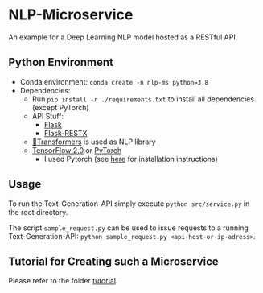 # NLP-Microservice
An example for a Deep Learning NLP model hosted as a RESTful API.   

## Python Environment
- Conda environment: `conda create -n nlp-ms python=3.8`
- Dependencies:
  - Run `pip install -r ./requirements.txt` to install all dependencies (except PyTorch)
  - API Stuff:
    - [Flask](https://flask.palletsprojects.com/en/1.1.x/)
    - [Flask-RESTX](https://flask-restx.readthedocs.io/en/latest/)
  - [🤗Transformers](https://github.com/huggingface/transformers) is used as NLP library
  - [TensorFlow 2.0]() or [PyTorch]()
    - I used Pytorch (see [here](https://pytorch.org/get-started/locally/) for installation instructions)
  
## Usage
To run the Text-Generation-API simply execute `python src/service.py` in the root directory.

The script `sample_request.py` can be used to issue requests to a running Text-Generation-API: 
`python sample_request.py <api-host-or-ip-adress>`.
  
## Tutorial for Creating such a Microservice
Please refer to the folder [tutorial](./tutorial).
